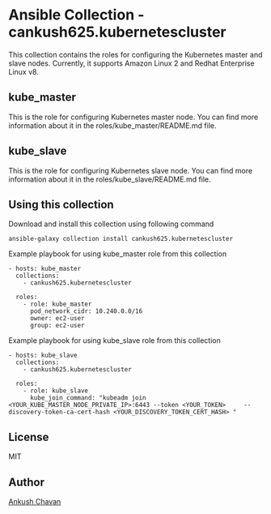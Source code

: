 # Ansible Collection - cankush625.kubernetescluster

This collection contains the roles for configuring the Kubernetes master and slave nodes. Currently, it supports Amazon Linux 2 and Redhat Enterprise Linux v8.

kube_master
-----------

This is the role for configuring Kubernetes master node. You can find more information about it in the roles/kube_master/README.md file.

kube_slave
----------

This is the role for configuring Kubernetes slave node. You can find more information about it in the roles/kube_slave/README.md file.

Using this collection
---------------------

Download and install this collection using following command<br>

`ansible-galaxy collection install cankush625.kubernetescluster`

Example playbook for using kube_master role from this collection

    - hosts: kube_master
      collections:
        - cankush625.kubernetescluster

      roles:
        - role: kube_master
          pod_network_cidr: 10.240.0.0/16
          owner: ec2-user
          group: ec2-user

Example playbook for using kube_slave role from this collection

    - hosts: kube_slave
      collections:
        - cankush625.kubernetescluster

      roles:
        - role: kube_slave
          kube_join_command: "kubeadm join <YOUR_KUBE_MASTER_NODE_PRIVATE_IP>:6443 --token <YOUR_TOKEN>     --discovery-token-ca-cert-hash <YOUR_DISCOVERY_TOKEN_CERT_HASH> "

License
-------
MIT

Author
------
[Ankush Chavan](https://www.linkedin.com/in/ankushchavan)

